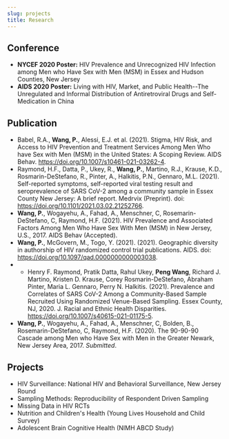 ```yaml
---
slug: projects
title: Research
---
```


## Conference

* **NYCEF 2020 Poster:** HIV Prevalence and Unrecognized HIV Infection among Men who Have Sex with Men (MSM) in Essex and Hudson Counties, New Jersey
* **AIDS 2020 Poster:** Living with HIV, Market, and Public Health--The Unregulated and Informal Distribution of Antiretroviral Drugs and Self-Medication in China

## Publication

* Babel, R.A., **Wang, P.**, Alessi, E.J. et al. (2021). Stigma, HIV Risk, and Access to HIV Prevention and Treatment Services Among Men Who have Sex with Men (MSM) in the United States: A Scoping Review. AIDS Behav. https://doi.org/10.1007/s10461-021-03262-4.
* Raymond, H.F., Datta, P., Ukey, R., **Wang, P.**, Martino, R.J., Krause, K.D., Rosmarin-DeStefano, R., Pinter, A., Halkitis, P.N., Gennaro, M.L. (2021). Self-reported symptoms, self-reported viral testing result and seroprevalence of SARS CoV-2 among a community sample in Essex County New Jersey: A brief report. Medrvix (Preprint). doi: https://doi.org/10.1101/2021.03.02.21252766.   
* **Wang, P.**, Wogayehu, A., Fahad, A., Menschner, C, Rosemarin-DeStefano, C, Raymond, H.F. (2021). HIV Prevalence and Associated Factors Among Men Who Have Sex With Men (MSM) in New Jersey, U.S., 2017. AIDS Behav (Accepted).
* **Wang, P.**, McGovern, M., Togo, Y. (2021). (2021). Geographic diversity in authorship of HIV randomized control trial publications. AIDS. doi: https://doi.org/10.1097/qad.0000000000003038.
* * Henry F. Raymond, Pratik Datta, Rahul Ukey, **Peng Wang**, Richard J. Martino, Kristen D. Krause, Corey Rosmarin-DeStefano, Abraham Pinter, Maria L. Gennaro, Perry N. Halkitis. (2021). Prevalence and Correlates of SARS CoV-2 Among a Community-Based Sample Recruited Using Randomized Venue-Based Sampling. Essex County, NJ, 2020. J. Racial and Ethnic Health Disparities. https://doi.org/10.1007/s40615-021-01175-5.
* **Wang, P.**, Wogayehu, A., Fahad, A., Menschner, C, Bolden, B., Rosemarin-DeStefano, C, Raymond, H.F. (2020). The 90-90-90 Cascade among Men who Have Sex with Men in the Greater Newark, New Jersey Area, 2017. _Submitted_.

## Projects

* HIV Surveillance: National HIV and Behavioral Surveillance, New Jersey Round
* Sampling Methods: Reproducibility of Respondent Driven Sampling
* Missing Data in HIV RCTs
* Nutrition and Children's Health (Young Lives Household and Child Survey)
* Adolescent Brain Cognitive Health (NIMH ABCD Study)
